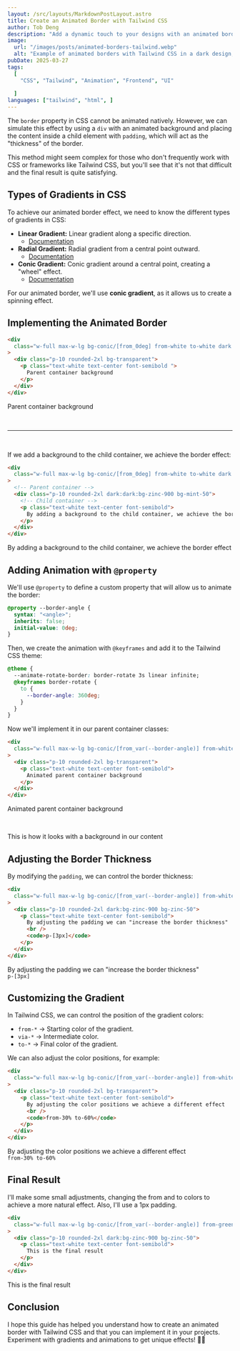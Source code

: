 ```yaml
---
layout: /src/layouts/MarkdownPostLayout.astro
title: Create an Animated Border with Tailwind CSS
author: Tob Deng
description: "Add a dynamic touch to your designs with an animated border in Tailwind CSS. Learn how to use conic-gradient and animations to achieve an impressive visual effect. 🚀✨"
image:
  url: "/images/posts/animated-borders-tailwind.webp"
  alt: "Example of animated borders with Tailwind CSS in a dark design, featuring a vibrant color gradient background."
pubDate: 2025-03-27
tags:
  [
    "CSS", "Tailwind", "Animation", "Frontend", "UI"
   
  ]
languages: ["tailwind", "html", ]
---
```


The `border` property in CSS cannot be animated natively. However, we can simulate this effect by using a `div` with an animated background and placing the content inside a child element with `padding`, which will act as the "thickness" of the border.

This method might seem complex for those who don't frequently work with CSS or frameworks like Tailwind CSS, but you'll see that it's not that difficult and the final result is quite satisfying.

## Types of Gradients in CSS

To achieve our animated border effect, we need to know the different types of gradients in CSS:

- **Linear Gradient:** Linear gradient along a specific direction.
  - [Documentation](https://developer.mozilla.org/en-US/docs/Web/CSS/gradient/linear-gradient)
- **Radial Gradient:** Radial gradient from a central point outward.
  - [Documentation](https://developer.mozilla.org/en-US/docs/Web/CSS/gradient/radial-gradient)
- **Conic Gradient:** Conic gradient around a central point, creating a "wheel" effect.
  - [Documentation](https://developer.mozilla.org/en-US/docs/Web/CSS/gradient/conic-gradient)

For our animated border, we'll use **conic gradient**, as it allows us to create a spinning effect.

## Implementing the Animated Border

```html
<div
  class="w-full max-w-lg bg-conic/[from_0deg] from-white to-white dark:from-black via-green-400 dark:to-black  rounded-2xl p-px"
>
  <div class="p-10 rounded-2xl bg-transparent">
    <p class="text-white text-center font-semibold ">
      Parent container background
    </p>
  </div>
</div>
```

<div class="w-full max-w-lg bg-conic/[from_0deg] from-white to-white dark:from-black via-green-400 dark:to-black rounded-2xl p-px">
  <div class="p-10 rounded-2xl bg-transparent">
    <p class="text-white text-center font-semibold mt-8">
      Parent container background
    </p>
  </div>
</div>

<br>
<hr>
<br>

If we add a background to the child container, we achieve the border effect:

```html
<div
  class="w-full max-w-lg bg-conic/[from_0deg] from-white to-white dark:from-black via-green-400 dark:to-black rounded-2xl p-px"
>
  <!-- Parent container -->
  <div class="p-10 rounded-2xl dark:dark:bg-zinc-900 bg-mint-50">
    <!-- Child container -->
    <p class="text-white text-center font-semibold">
      By adding a background to the child container, we achieve the border effect
    </p>
  </div>
</div>
```

<div class="w-full max-w-lg bg-conic/[from_0deg] from-white to-white dark:from-black via-green-400 dark:to-black rounded-2xl p-px">
  <div class="p-10 rounded-2xl dark:bg-zinc-900 bg-zinc-50">
    <p class="text-white text-center font-semibold mt-8">
      By adding a background to the child container, we achieve the border effect 
    </p>
    
  </div>
</div>

## Adding Animation with `@property`

We'll use `@property` to define a custom property that will allow us to animate the border:

```css
@property --border-angle {
  syntax: "<angle>";
  inherits: false;
  initial-value: 0deg;
}
```

Then, we create the animation with `@keyframes` and add it to the Tailwind CSS theme:

```css
@theme {
  --animate-rotate-border: border-rotate 3s linear infinite;
  @keyframes border-rotate {
    to {
      --border-angle: 360deg;
    }
  }
}
```

Now we'll implement it in our parent container classes:

```html
<div
  class="w-full max-w-lg bg-conic/[from_var(--border-angle)] from-white to-white dark:from-black via-green-400 dark:to-black animate-rotate-border rounded-2xl p-px"
>
  <div class="p-10 rounded-2xl bg-transparent">
    <p class="text-white text-center font-semibold">
      Animated parent container background
    </p>
  </div>
</div>
```

<div
      class="w-full max-w-lg bg-conic/[from_var(--border-angle)] from-white to-white dark:from-black via-green-400 dark:to-black animate-rotate-border rounded-2xl p-px">
      <div class="p-10 rounded-2xl bg-transparent">
        <p class="text-white text-center font-semibold mt-8">
          Animated parent container background
        </p>
      </div>
    </div>

<br>

<div
      class="w-full max-w-lg bg-conic/[from_var(--border-angle)] from-white to-white dark:from-black via-green-400 dark:to-black animate-rotate-border rounded-2xl p-px"
    >
      <div class="p-10 rounded-2xl dark:bg-zinc-900 bg-zinc-50">
        <p class="text-white text-center font-semibold mt-8">
          This is how it looks with a background in our content
        </p>
      </div>
    </div>

## Adjusting the Border Thickness

By modifying the `padding`, we can control the border thickness:

```html
<div
  class="w-full max-w-lg bg-conic/[from_var(--border-angle)] from-white to-white dark:from-black via-green-400 dark:to-black animate-rotate-border rounded-2xl p-[3px]"
>
  <div class="p-10 rounded-2xl dark:bg-zinc-900 bg-zinc-50">
    <p class="text-white text-center font-semibold">
      By adjusting the padding we can "increase the border thickness"
      <br />
      <code>p-[3px]</code>
    </p>
  </div>
</div>
```

<div
  class="w-full max-w-lg bg-conic/[from_var(--border-angle)] from-white to-white dark:from-black via-green-400 dark:to-black animate-rotate-border rounded-2xl p-[3px]"
>
  <div class="p-10 rounded-2xl dark:bg-zinc-900 bg-zinc-50">
    <p class="text-white text-center font-semibold mt-8">
      By adjusting the padding we can "increase the border thickness" 
      <br>
      <code>p-[3px]</code>
    </p>
  </div>
</div>

## Customizing the Gradient

In Tailwind CSS, we can control the position of the gradient colors:

- `from-*` → Starting color of the gradient.
- `via-*` → Intermediate color.
- `to-*` → Final color of the gradient.

We can also adjust the color positions, for example:

```html
<div
  class="w-full max-w-lg bg-conic/[from_var(--border-angle)] from-white to-white dark:from-black via-green-400 dark:to-black from-30% to-60% animate-rotate-border rounded-2xl p-px"
>
  <div class="p-10 rounded-2xl bg-transparent">
    <p class="text-white text-center font-semibold">
      By adjusting the color positions we achieve a different effect
      <br />
      <code>from-30% to-60%</code>
    </p>
  </div>
</div>
```

<div
  class="w-full max-w-lg bg-conic/[from_var(--border-angle)] from-white to-white dark:from-black via-green-400 dark:to-black from-30% to-60% animate-rotate-border rounded-2xl p-px"
>
  <div class="p-10 rounded-2xl bg-transparent">
    <p class="text-white text-center font-semibold mt-8">
      By adjusting the color positions we achieve a different effect
      <br />
      <code>from-30% to-60%</code>
    </p>
  </div>
</div>

## Final Result

I'll make some small adjustments, changing the from and to colors to achieve a more natural effect. Also, I'll use a 1px padding.

```html
<div
  class="w-full max-w-lg bg-conic/[from_var(--border-angle)] from-green-200/20 via-green-400 to-green-200/20 from-30% to-60% animate-rotate-border rounded-2xl p-px"
>
  <div class="p-10 rounded-2xl dark:bg-zinc-900 bg-zinc-50">
    <p class="text-white text-center font-semibold">
      This is the final result
    </p>
  </div>
</div>
```

 <div
      class="w-full max-w-lg bg-conic/[from_var(--border-angle)] from-green-200/20 via-green-400 to-green-200/20 from-30% to-60% animate-rotate-border rounded-2xl p-px"
    >
      <div class="p-10 rounded-2xl dark:bg-zinc-900 bg-zinc-50">
        <p class="text-white text-center font-semibold mt-8">
          This is the final result
        </p>
      </div>
    </div>

## Conclusion

I hope this guide has helped you understand how to create an animated border with Tailwind CSS and that you can implement it in your projects. Experiment with gradients and animations to get unique effects! 🎨✨ 